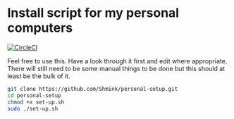 # Install script for my personal computers

[![CircleCI](https://circleci.com/gh/Shmink/personal-setup.svg?style=svg)](https://circleci.com/gh/Shmink/personal-setup)


Feel free to use this. Have a look through it first and edit where appropriate. 
There will still need to be some manual things to be done but this should at least be the bulk of it.

```bash
git clone https://github.com/Shmink/personal-setup.git
cd personal-setup
chmod +x set-up.sh
sudo ./set-up.sh
```

